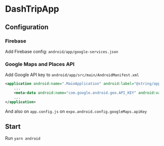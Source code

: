 # DashTripApp

## Configuration

### Firebase
Add Firebase config: `android/app/google-services.json`

### Google Maps and Places API
Add Google API key to `android/app/src/main/AndroidManifest.xml`
```xml
<application android:name=".MainApplication" android:label="@string/app_name" android:icon="@mipmap/ic_launcher" android:roundIcon="@mipmap/ic_launcher_round" android:allowBackup="false" android:theme="@style/AppTheme" android:usesCleartextTraffic="true">
    ...
    <meta-data android:name="com.google.android.geo.API_KEY" android:value="Your Google API key"/>
    ...
</application>
```

And also on `app.config.js` on `expo.android.config.googleMaps.apiKey`



## Start

Run `yarn android`

